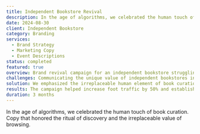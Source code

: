 ```yaml
---
title: Independent Bookstore Revival
description: In the age of algorithms, we celebrated the human touch of book curation. Copy that honored the ritual of discovery and the irreplaceable value of browsing.
date: 2024-08-30
client: Independent Bookstore
category: Branding
services:
  - Brand Strategy
  - Marketing Copy
  - Event Descriptions
status: completed
featured: true
overview: Brand revival campaign for an independent bookstore struggling to compete with online retailers and chain stores.
challenges: Communicating the unique value of independent bookstores in an increasingly digital and algorithm-driven book discovery landscape.
solution: We emphasized the irreplaceable human element of book curation and the serendipity of browsing, positioning the store as a sanctuary for book lovers.
results: The campaign helped increase foot traffic by 50% and established the bookstore as a cultural hub, with successful author events and book club growth.
duration: 3 months
---
```


In the age of algorithms, we celebrated the human touch of book curation. Copy that honored the ritual of discovery and the irreplaceable value of browsing.
